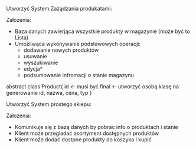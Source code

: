 Utworzyć System Zażądzania produkatami:

Założenia:
- Baza danych zawierjąca wszystkie produkty w magazynie (może być to Lista)
- Umożliwąca wykonywanie podstawowych operacji:
    - dodawanie nowych produktów
    - usuwanie
    - wyszukiwanie
    - edycja*
    - podsumowanie infromacji o stanie magazynu



abstract class Product{
id <- musi być final <- utworzyć osobą klasę na generowanie id,
nazwa,
cena,
typ
}


Utworzyć System prostego sklepu:

Założenia:
- Komunikuje się z bazą danych by pobrac info o produktach i stanie
- Klient może przegladać asortyment dostępnych produktów
- Klient może dodać dostpne produkty do koszyka i kupić